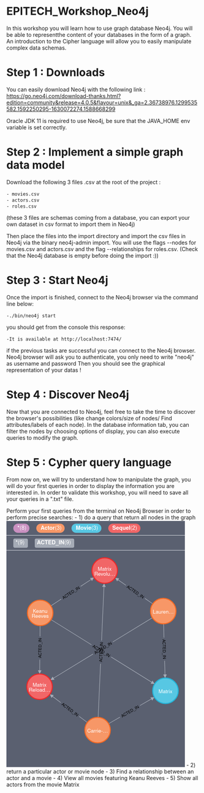 # EPITECH_Workshop_Neo4j

In this workshop you will learn how to use graph database Neo4j. You will be able to representthe content of your databases in the form of a graph.
An introduction to the Cipher language will allow you to easily manipulate complex data schemas.

# Step 1 : Downloads

You can easily download Neo4j with the following link : https://go.neo4j.com/download-thanks.html?edition=community&release=4.0.5&flavour=unix&_ga=2.36738976.1299535582.1592250295-1630072274.1588668299

Oracle JDK 11 is required to use Neo4j, be sure that the JAVA_HOME env variable is set correctly.

# Step 2 : Implement a simple graph data model

Download the following 3 files .csv at the root of the project :

    - movies.csv
    - actors.csv
    - roles.csv
    
(these 3 files are schemas coming from a database, you can export your own dataset in csv format to import them in Neo4j)

Then place the files into the import directory and import the csv files in Neo4j via the binary neo4j-admin import.
You will use the flags --nodes for movies.csv and actors.csv and the flag --relationships for roles.csv.
(Check that the Neo4j database is empty before doing the import :))

# Step 3 : Start Neo4j

Once the import is finished, connect to the Neo4j browser via the command line below:
    
    -./bin/neo4j start

you should get from the console this response: 

    -It is available at http://localhost:7474/

if the previous tasks are successful you can connect to the Neo4j browser.
Neo4j browser will ask you to authenticate, you only need to write "neo4j" as username and password
Then you should see the graphical representation of your datas ! 

# Step 4 : Discover Neo4j

Now that you are connected to Neo4j, feel free to take the time to discover the browser's possibilities (like change colors/size of nodes/ Find attributes/labels of each node).
In the database information tab, you can filter the nodes by choosing options of display, you can also execute queries to modify the graph.

# Step 5 : Cypher query language

From now on, we will try to understand how to manipulate the graph, you will do your first queries in order to display the information you are interested in.
In order to validate this workshop, you will need to save all your queries in a ".txt" file.


Perform your first queries from the terminal on Neo4j Browser in order to perform precise searches: 
    - 1) do a query that return all nodes in the graph
     ![Screenshot](Screenshot1.png)
    - 2) return a particular actor or movie node
    - 3) Find a relationship between an actor and a movie
    - 4) View all movies featuring Keanu Reeves
    - 5) Show all actors from the movie Matrix
